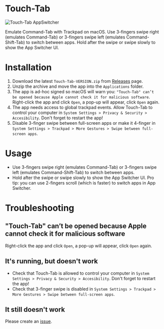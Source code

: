 # Touch-Tab

![Touch-Tab AppSwitcher](https://user-images.githubusercontent.com/511242/185958284-e0f962aa-3f88-4d95-9176-3f3fe49a24c8.gif)

Emulate Command-Tab with Trackpad on macOS.
Use 3-fingers swipe right (emulates Command-Tab) or 3-fingers swipe left (emulates Command-Shift-Tab) to switch between apps.
Hold after the swipe or swipe slowly to show the App Switcher UI.

# Installation
1. Download the latest `Touch-Tab-VERSION.zip` from [Releases](https://github.com/ris58h/Touch-Tab/releases) page.
2. Unzip the archive and move the app into the `Applications` folder.
3. The app is ad-hoc signed so macOS will warn you: `"Touch-Tab" can’t be opened because Apple cannot check it for malicious software`. Right-click the app and click `Open`, a 
pop-up will appear, click `Open` again.
4. The app needs access to global trackpad events. Allow Touch-Tab to control your computer in `System Settings > Privacy & Security > Accesibility`. Don't forget to restart the app!
5. Disable 3-finger swipe between full-screen apps or make it 4-finger in `System Settings > Trackpad > More Gestures > Swipe between full-screen apps`.

# Usage
- Use 3-fingers swipe right (emulates Command-Tab) or 3-fingers swipe left (emulates Command-Shift-Tab) to switch between apps.
- Hold after the swipe or swipe slowly to show the App Switcher UI. Pro tip: you can use 2-fingers scroll (which is faster) to switch apps in App Switcher.

# Troubleshooting
## "Touch-Tab" can’t be opened because Apple cannot check it for malicious software
Right-click the app and click `Open`, a pop-up will appear, click `Open` again.
## It's running, but doesn't work
- Check that Touch-Tab is allowed to control your computer in `System Settings > Privacy & Security > Accesibility`. Don't forget to restart the app!
- Check that 3-finger swipe is disabled in `System Settings > Trackpad > More Gestures > Swipe between full-screen apps`.
## It still doesn't work
Please create an [issue](https://github.com/ris58h/Touch-Tab/issues).
